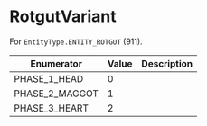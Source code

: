 # RotgutVariant

For `EntityType.ENTITY_ROTGUT` (911). 

| Enumerator | Value | Description |
| - | - | - |
| PHASE_1_HEAD | 0 |  |
| PHASE_2_MAGGOT | 1 |  |
| PHASE_3_HEART | 2 |  |

